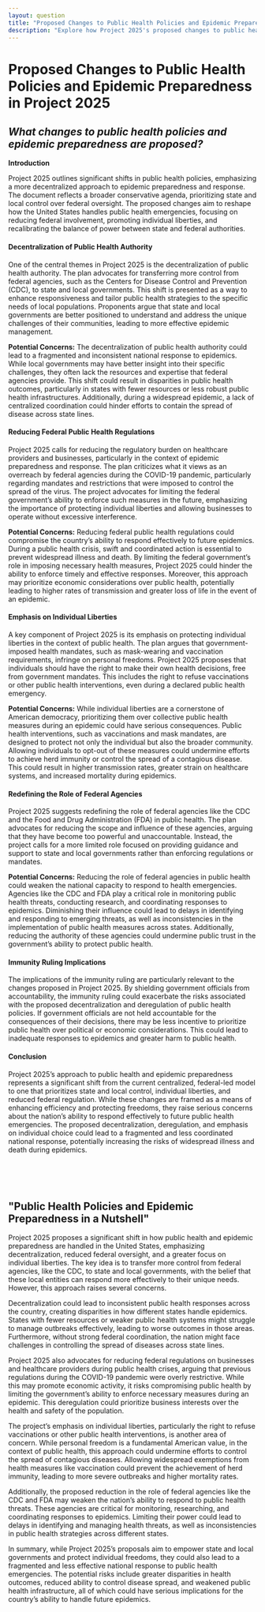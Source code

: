 ```yaml
---
layout: question
title: "Proposed Changes to Public Health Policies and Epidemic Preparedness in Project 2025"
description: "Explore how Project 2025's proposed changes to public health policies, including decentralizing epidemic preparedness, could impact state and federal coordination during health crises."
---
```


# Proposed Changes to Public Health Policies and Epidemic Preparedness in Project 2025

## *What changes to public health policies and epidemic preparedness are proposed?*

**Introduction**

Project 2025 outlines significant shifts in public health policies, emphasizing a more decentralized approach to epidemic preparedness and response. The document reflects a broader conservative agenda, prioritizing state and local control over federal oversight. The proposed changes aim to reshape how the United States handles public health emergencies, focusing on reducing federal involvement, promoting individual liberties, and recalibrating the balance of power between state and federal authorities.


#### Decentralization of Public Health Authority

One of the central themes in Project 2025 is the decentralization of public health authority. The plan advocates for transferring more control from federal agencies, such as the Centers for Disease Control and Prevention (CDC), to state and local governments. This shift is presented as a way to enhance responsiveness and tailor public health strategies to the specific needs of local populations. Proponents argue that state and local governments are better positioned to understand and address the unique challenges of their communities, leading to more effective epidemic management.

**Potential Concerns:**
The decentralization of public health authority could lead to a fragmented and inconsistent national response to epidemics. While local governments may have better insight into their specific challenges, they often lack the resources and expertise that federal agencies provide. This shift could result in disparities in public health outcomes, particularly in states with fewer resources or less robust public health infrastructures. Additionally, during a widespread epidemic, a lack of centralized coordination could hinder efforts to contain the spread of disease across state lines.

#### Reducing Federal Public Health Regulations

Project 2025 calls for reducing the regulatory burden on healthcare providers and businesses, particularly in the context of epidemic preparedness and response. The plan criticizes what it views as an overreach by federal agencies during the COVID-19 pandemic, particularly regarding mandates and restrictions that were imposed to control the spread of the virus. The project advocates for limiting the federal government’s ability to enforce such measures in the future, emphasizing the importance of protecting individual liberties and allowing businesses to operate without excessive interference.

**Potential Concerns:**
Reducing federal public health regulations could compromise the country’s ability to respond effectively to future epidemics. During a public health crisis, swift and coordinated action is essential to prevent widespread illness and death. By limiting the federal government’s role in imposing necessary health measures, Project 2025 could hinder the ability to enforce timely and effective responses. Moreover, this approach may prioritize economic considerations over public health, potentially leading to higher rates of transmission and greater loss of life in the event of an epidemic.

#### Emphasis on Individual Liberties

A key component of Project 2025 is its emphasis on protecting individual liberties in the context of public health. The plan argues that government-imposed health mandates, such as mask-wearing and vaccination requirements, infringe on personal freedoms. Project 2025 proposes that individuals should have the right to make their own health decisions, free from government mandates. This includes the right to refuse vaccinations or other public health interventions, even during a declared public health emergency.

**Potential Concerns:**
While individual liberties are a cornerstone of American democracy, prioritizing them over collective public health measures during an epidemic could have serious consequences. Public health interventions, such as vaccinations and mask mandates, are designed to protect not only the individual but also the broader community. Allowing individuals to opt-out of these measures could undermine efforts to achieve herd immunity or control the spread of a contagious disease. This could result in higher transmission rates, greater strain on healthcare systems, and increased mortality during epidemics.

#### Redefining the Role of Federal Agencies

Project 2025 suggests redefining the role of federal agencies like the CDC and the Food and Drug Administration (FDA) in public health. The plan advocates for reducing the scope and influence of these agencies, arguing that they have become too powerful and unaccountable. Instead, the project calls for a more limited role focused on providing guidance and support to state and local governments rather than enforcing regulations or mandates.

**Potential Concerns:**
Reducing the role of federal agencies in public health could weaken the national capacity to respond to health emergencies. Agencies like the CDC and FDA play a critical role in monitoring public health threats, conducting research, and coordinating responses to epidemics. Diminishing their influence could lead to delays in identifying and responding to emerging threats, as well as inconsistencies in the implementation of public health measures across states. Additionally, reducing the authority of these agencies could undermine public trust in the government’s ability to protect public health.

#### Immunity Ruling Implications

The implications of the immunity ruling are particularly relevant to the changes proposed in Project 2025. By shielding government officials from accountability, the immunity ruling could exacerbate the risks associated with the proposed decentralization and deregulation of public health policies. If government officials are not held accountable for the consequences of their decisions, there may be less incentive to prioritize public health over political or economic considerations. This could lead to inadequate responses to epidemics and greater harm to public health.

#### Conclusion

Project 2025’s approach to public health and epidemic preparedness represents a significant shift from the current centralized, federal-led model to one that prioritizes state and local control, individual liberties, and reduced federal regulation. While these changes are framed as a means of enhancing efficiency and protecting freedoms, they raise serious concerns about the nation’s ability to respond effectively to future public health emergencies. The proposed decentralization, deregulation, and emphasis on individual choice could lead to a fragmented and less coordinated national response, potentially increasing the risks of widespread illness and death during epidemics.

<br><br><br>

## <span id="nutshell">"Public Health Policies and Epidemic Preparedness in a Nutshell"</span>

Project 2025 proposes a significant shift in how public health and epidemic preparedness are handled in the United States, emphasizing decentralization, reduced federal oversight, and a greater focus on individual liberties. The key idea is to transfer more control from federal agencies, like the CDC, to state and local governments, with the belief that these local entities can respond more effectively to their unique needs. However, this approach raises several concerns. 

Decentralization could lead to inconsistent public health responses across the country, creating disparities in how different states handle epidemics. States with fewer resources or weaker public health systems might struggle to manage outbreaks effectively, leading to worse outcomes in those areas. Furthermore, without strong federal coordination, the nation might face challenges in controlling the spread of diseases across state lines.

Project 2025 also advocates for reducing federal regulations on businesses and healthcare providers during public health crises, arguing that previous regulations during the COVID-19 pandemic were overly restrictive. While this may promote economic activity, it risks compromising public health by limiting the government’s ability to enforce necessary measures during an epidemic. This deregulation could prioritize business interests over the health and safety of the population.

The project’s emphasis on individual liberties, particularly the right to refuse vaccinations or other public health interventions, is another area of concern. While personal freedom is a fundamental American value, in the context of public health, this approach could undermine efforts to control the spread of contagious diseases. Allowing widespread exemptions from health measures like vaccination could prevent the achievement of herd immunity, leading to more severe outbreaks and higher mortality rates.

Additionally, the proposed reduction in the role of federal agencies like the CDC and FDA may weaken the nation’s ability to respond to public health threats. These agencies are critical for monitoring, researching, and coordinating responses to epidemics. Limiting their power could lead to delays in identifying and managing health threats, as well as inconsistencies in public health strategies across different states.

In summary, while Project 2025’s proposals aim to empower state and local governments and protect individual freedoms, they could also lead to a fragmented and less effective national response to public health emergencies. The potential risks include greater disparities in health outcomes, reduced ability to control disease spread, and weakened public health infrastructure, all of which could have serious implications for the country’s ability to handle future epidemics.
